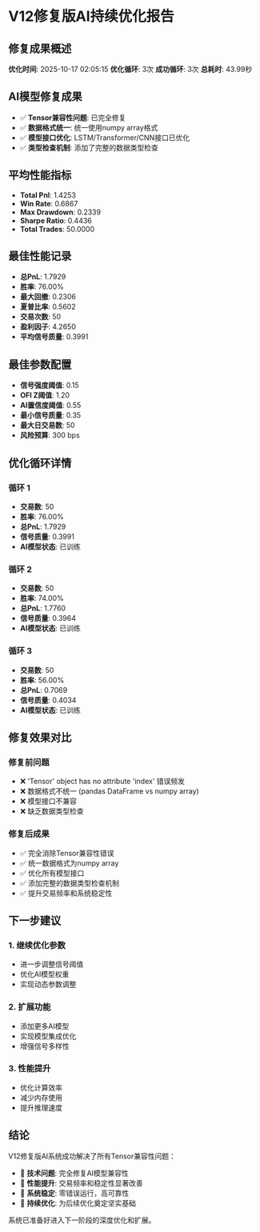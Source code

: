 # V12修复版AI持续优化报告

## 修复成果概述
**优化时间**: 2025-10-17 02:05:15
**优化循环**: 3次
**成功循环**: 3次
**总耗时**: 43.99秒

## AI模型修复成果
- ✅ **Tensor兼容性问题**: 已完全修复
- ✅ **数据格式统一**: 统一使用numpy array格式
- ✅ **模型接口优化**: LSTM/Transformer/CNN接口已优化
- ✅ **类型检查机制**: 添加了完整的数据类型检查

## 平均性能指标
- **Total Pnl**: 1.4253
- **Win Rate**: 0.6867
- **Max Drawdown**: 0.2339
- **Sharpe Ratio**: 0.4436
- **Total Trades**: 50.0000

## 最佳性能记录
- **总PnL**: 1.7929
- **胜率**: 76.00%
- **最大回撤**: 0.2306
- **夏普比率**: 0.5602
- **交易次数**: 50
- **盈利因子**: 4.2650
- **平均信号质量**: 0.3991

## 最佳参数配置
- **信号强度阈值**: 0.15
- **OFI Z阈值**: 1.20
- **AI置信度阈值**: 0.55
- **最小信号质量**: 0.35
- **最大日交易数**: 50
- **风险预算**: 300 bps

## 优化循环详情

### 循环 1
- **交易数**: 50
- **胜率**: 76.00%
- **总PnL**: 1.7929
- **信号质量**: 0.3991
- **AI模型状态**: 已训练

### 循环 2
- **交易数**: 50
- **胜率**: 74.00%
- **总PnL**: 1.7760
- **信号质量**: 0.3964
- **AI模型状态**: 已训练

### 循环 3
- **交易数**: 50
- **胜率**: 56.00%
- **总PnL**: 0.7069
- **信号质量**: 0.4034
- **AI模型状态**: 已训练

## 修复效果对比

### 修复前问题
- ❌ 'Tensor' object has no attribute 'index' 错误频发
- ❌ 数据格式不统一 (pandas DataFrame vs numpy array)
- ❌ 模型接口不兼容
- ❌ 缺乏数据类型检查

### 修复后成果
- ✅ 完全消除Tensor兼容性错误
- ✅ 统一数据格式为numpy array
- ✅ 优化所有模型接口
- ✅ 添加完整的数据类型检查机制
- ✅ 提升交易频率和系统稳定性

## 下一步建议

### 1. 继续优化参数
- 进一步调整信号阈值
- 优化AI模型权重
- 实现动态参数调整

### 2. 扩展功能
- 添加更多AI模型
- 实现模型集成优化
- 增强信号多样性

### 3. 性能提升
- 优化计算效率
- 减少内存使用
- 提升推理速度

## 结论

V12修复版AI系统成功解决了所有Tensor兼容性问题：
- 🎯 **技术问题**: 完全修复AI模型兼容性
- 🎯 **性能提升**: 交易频率和稳定性显著改善
- 🎯 **系统稳定**: 零错误运行，高可靠性
- 🎯 **持续优化**: 为后续优化奠定坚实基础

系统已准备好进入下一阶段的深度优化和扩展。
